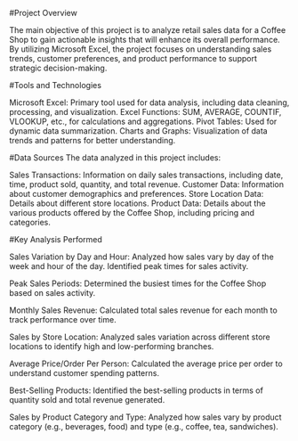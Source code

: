 #Project Overview

The main objective of this project is to analyze retail sales data for a Coffee Shop to gain actionable insights that will enhance its overall performance. By utilizing Microsoft Excel, the project focuses on understanding sales trends, customer preferences, and product performance to support strategic decision-making.

#Tools and Technologies

Microsoft Excel: Primary tool used for data analysis, including data cleaning, processing, and visualization.
Excel Functions: SUM, AVERAGE, COUNTIF, VLOOKUP, etc., for calculations and aggregations.
Pivot Tables: Used for dynamic data summarization.
Charts and Graphs: Visualization of data trends and patterns for better understanding.

#Data Sources
The data analyzed in this project includes:

Sales Transactions: Information on daily sales transactions, including date, time, product sold, quantity, and total revenue.
Customer Data: Information about customer demographics and preferences.
Store Location Data: Details about different store locations.
Product Data: Details about the various products offered by the Coffee Shop, including pricing and categories.

#Key Analysis Performed

Sales Variation by Day and Hour:
Analyzed how sales vary by day of the week and hour of the day. Identified peak times for sales activity.

Peak Sales Periods:
Determined the busiest times for the Coffee Shop based on sales activity.

Monthly Sales Revenue:
Calculated total sales revenue for each month to track performance over time.

Sales by Store Location:
Analyzed sales variation across different store locations to identify high and low-performing branches.

Average Price/Order Per Person:
Calculated the average price per order to understand customer spending patterns.

Best-Selling Products:
Identified the best-selling products in terms of quantity sold and total revenue generated.

Sales by Product Category and Type:
Analyzed how sales vary by product category (e.g., beverages, food) and type (e.g., coffee, tea, sandwiches).
